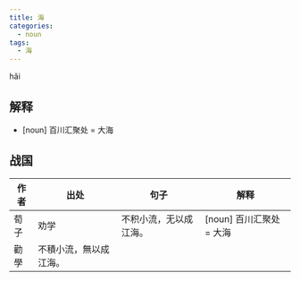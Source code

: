 ```yaml
---
title: 海
categories:
  - noun
tags:
  - 海
---
```

hǎi
<!-- more -->

## 解释
* [noun] 百川汇聚处 = 大海

## 战国
作者|出处|句子|解释
---|---|---|---
荀子|劝学|不积小流，无以成江海。|[noun] 百川汇聚处 = 大海
  |勸學|不積小流，無以成江海。|
